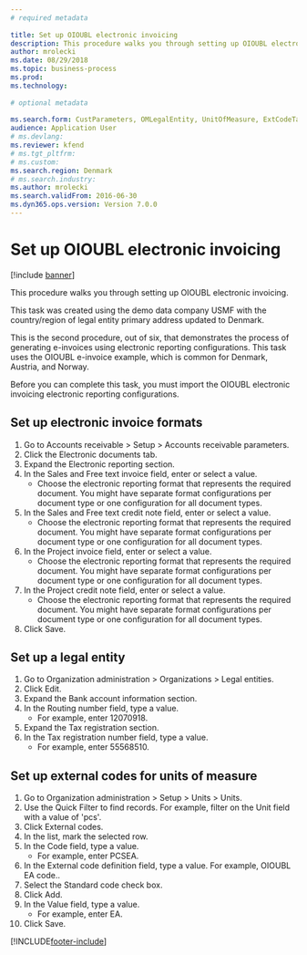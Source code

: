 ```yaml
--- 
# required metadata 
 
title: Set up OIOUBL electronic invoicing
description: This procedure walks you through setting up OIOUBL electronic invoicing. 
author: mrolecki
ms.date: 08/29/2018
ms.topic: business-process 
ms.prod:  
ms.technology:  
 
# optional metadata 
 
ms.search.form: CustParameters, OMLegalEntity, UnitOfMeasure, ExtCodeTable   
audience: Application User 
# ms.devlang:  
ms.reviewer: kfend
# ms.tgt_pltfrm:  
# ms.custom:  
ms.search.region: Denmark
# ms.search.industry: 
ms.author: mrolecki
ms.search.validFrom: 2016-06-30 
ms.dyn365.ops.version: Version 7.0.0 
---
```

# Set up OIOUBL electronic invoicing

[!include [banner](../../includes/banner.md)]

This procedure walks you through setting up OIOUBL electronic invoicing. 



This task was created using the demo data company USMF with the country/region of legal entity primary address updated to Denmark.



This is the second procedure, out of six, that demonstrates the process of generating e-invoices using electronic reporting configurations. This task uses the OIOUBL e-invoice example, which is common for Denmark, Austria, and Norway.

Before you can complete this task, you must import the OIOUBL electronic invoicing electronic reporting configurations.


## Set up electronic invoice formats
1. Go to Accounts receivable > Setup > Accounts receivable parameters.
2. Click the Electronic documents tab.
3. Expand the Electronic reporting section.
4. In the Sales and Free text invoice field, enter or select a value.
    * Choose the electronic reporting format that represents the required document. You might have separate format configurations per document type or one configuration for all document types.  
5. In the Sales and Free text credit note field, enter or select a value.
    * Choose the electronic reporting format that represents the required document. You might have separate format configurations per document type or one configuration for all document types.  
6. In the Project invoice field, enter or select a value.
    * Choose the electronic reporting format that represents the required document. You might have separate format configurations per document type or one configuration for all document types.  
7. In the Project credit note field, enter or select a value.
    * Choose the electronic reporting format that represents the required document. You might have separate format configurations per document type or one configuration for all document types.  
8. Click Save.

## Set up a legal entity
1. Go to Organization administration > Organizations > Legal entities.
2. Click Edit.
3. Expand the Bank account information section.
4. In the Routing number field, type a value.
    * For example, enter 12070918.  
5. Expand the Tax registration section.
6. In the Tax registration number field, type a value.
    * For example, enter 55568510.  

## Set up external codes for units of measure
1. Go to Organization administration > Setup > Units > Units.
2. Use the Quick Filter to find records. For example, filter on the Unit field with a value of 'pcs'.
3. Click External codes.
4. In the list, mark the selected row.
5. In the Code field, type a value.
    * For example, enter PCSEA.  
6. In the External code definition field, type a value. For example, OIOUBL EA code..
7. Select the Standard code check box.
8. Click Add.
9. In the Value field, type a value.
    * For example, enter EA.  
10. Click Save.



[!INCLUDE[footer-include](../../../includes/footer-banner.md)]